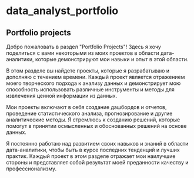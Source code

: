 # data_analyst_portfolio
## Portfolio projects
  Добро пожаловать в раздел "Portfolio Projects"! Здесь я хочу поделиться с вами некоторыми из моих проектов в области дата-аналитики, которые демонстрируют мои навыки и опыт в этой области.

В этом разделе вы найдете проекты, которые я разрабатываю и дополняю с течением времени. Каждый проект является отражением моего творческого подхода к анализу данных и демонстрирует мою способность использовать различные инструменты и методы для извлечения ценной информации из данных.

Мои проекты включают в себя создание дашбордов и отчетов, проведение статистического анализа, прогнозирование и другие аналитические методы. Я стремлюсь к созданию решений, которые помогут в принятии осмысленных и обоснованных решений на основе данных.

Я постоянно работаю над развитием своих навыков и знаний в области дата-аналитики, чтобы быть в курсе последних тенденций и лучших практик. Каждый проект в этом разделе отражает мои наилучшие стороны и представляет собой результат моей преданности качеству и профессионализму.
